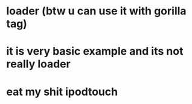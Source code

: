 # loader (btw u can use it with gorilla tag)
# it is very basic example and its not really loader
# eat my shit ipodtouch
